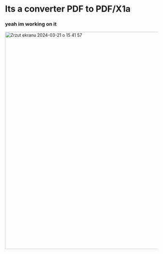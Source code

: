 # Its a converter PDF to PDF/X1a
### yeah im working on it 
<img width="717" alt="Zrzut ekranu 2024-03-21 o 15 41 57" src="https://github.com/berrryone/converter-PDF-to-PDF-X1a/assets/151057392/812a5d6d-c130-4ac0-bd8d-cb24ecdbbe12">
